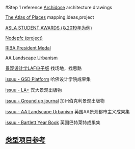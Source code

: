 #Step 1 reference
[Archidose](https://www.archidose.tumblr.com/tagged/student)
architecture drawings

[The Atlas of Places](https://www.atlasofplaces.com/)
mapping,ideas,project

[ASLA STUDENT AWARDS (以2019年为例)](https://www.asla.org/2019studentawards/)

[Nodepfc (project)](http://nodopfc.blogspot.com/search/label/urbanismo)

[RIBA President Medal](http://www.presidentsmedals.com/)

[AA Landscape Urbanism](http://landscapeurbanism.aaschool.ac.uk/)

[景观设计学LAF电子版](http://journal.hep.com.cn/laf/EN/2095-5405/current.shtml)
找场地，找思路

[issuu - GSD Platform](https://issuu.com/search?q=gsd%20platform )
哈佛设计学院成果集

[issuu - LA+](https://issuu.com/search?q=LA%2B)
宾大景观出版物

[issuu - Ground up journal](https://issuu.com/groundupjournal)
加州伯克利景观出版物

[issuu - AA Landscape Urbanism](https://issuu.com/search?q=aa%20landscape%20urbanism)
英国AA景观都市主义成果集

[issuu - Bartlett Year Book](https://issuu.com/search?q=Bartlett%20Book)
英国巴特莱特成果集

## [类型项目参考](theme/theme.md)
